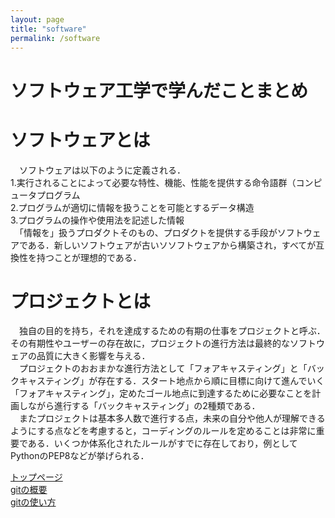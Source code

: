 ```yaml
---
layout: page
title: "software"
permalink: /software
---
```

# ソフトウェア工学で学んだことまとめ
# ソフトウェアとは
　ソフトウェアは以下のように定義される．  
1.実行されることによって必要な特性、機能、性能を提供する命令語群（コンピュータプログラム  
2.プログラムが適切に情報を扱うことを可能とするデータ構造    
3.プログラムの操作や使用法を記述した情報    
　「情報を」扱うプロダクトそのもの、プロダクトを提供する手段がソフトウェアである．新しいソフトウェアが古いソソフトウェアから構築され，すべてが互換性を持つことが理想的である．

# プロジェクトとは
　独自の目的を持ち，それを達成するための有期の仕事をプロジェクトと呼ぶ．その有期性やユーザーの存在故に，プロジェクトの進行方法は最終的なソフトウェアの品質に大きく影響を与える．  
　プロジェクトのおおまかな進行方法として「フォアキャスティング」と「バックキャスティング」が存在する．スタート地点から順に目標に向けて進んでいく「フォアキャスティング」，定めたゴール地点に到達するために必要なことを計画しながら進行する「バックキャスティング」の2種類である．  
　またプロジェクトは基本多人数で進行する点，未来の自分や他人が理解できるようにする点などを考慮すると，コーディングのルールを定めることは非常に重要である．いくつか体系化されたルールがすでに存在しており，例としてPythonのPEP8などが挙げられる．

[トップページ](\docs)  
[gitの概要](\git-memo)  
[gitの使い方](\git-cheat)  